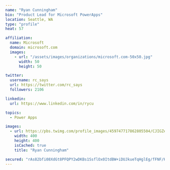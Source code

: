 ```yaml
---
name: "Ryan Cunningham"
bio: "Product Lead for Microsoft PowerApps"
location: Seattle, WA
type: "profile"
heat: 57

affiliation:
  name: Microsoft
  domain: microsoft.com
  images:
    - url: "/assets/images/organizations/microsoft.com-50x50.jpg"
      width: 50
      height: 50

twitter:
  username: rc_says
  url: https://twitter.com/rc_says
  followers: 2106

linkedin:
  url: https://www.linkedin.com/in/rycu

topics:
  - Power Apps

images:
  - url: https://pbs.twimg.com/profile_images/459747717862805504/CJIGZejd_400x400.png
    width: 400
    height: 400
    isCached: true
    title: "Ryan Cunningham"

secured: "rAs82bfi08XdGt8PFQPY2wDKBs1SsflOx0ItdBW+iDUJkueTqHglEg/fFNF/K8fM/7Yy5ox9MyQ4MqKYiVEuXcJUJd2k8N/MCfQBemjTZyjIcckH5Z7ORNDU/7B1UKi00jhQWts8eHZWCeETuGKX5wry2YYYhlbVBJhQ99sK6DxHpQUvLLn5G864sS/cFVR8XrslEyGKyQGhJoc4fhfMCMIXHbGzv/L2BoFY4KyOe+c4tjUnTv9KotJm0zW0AY16mlN9OPSgnZO6a4nGn+lElG8ViAhkhTuH8SbwG3X+WFKgt3alpFZfVxybjZ2uwSzED8WIuT05Ees/l5QzjAu0wRX1bJgSUnOo1Ey9nk2dbXfYaZL+E+hk1rwxQwOeAa4sbH7W7TTLqqnLvYbMH7JGZQ==;l2ED3N8iIqvFIFIv5IC8gg=="
---
```


